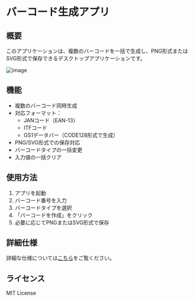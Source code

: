 # バーコード生成アプリ

## 概要
このアプリケーションは、複数のバーコードを一括で生成し、PNG形式またはSVG形式で保存できるデスクトップアプリケーションです。

![image](https://github.com/user-attachments/assets/5705de17-06fe-4bb2-991c-f3f62cf12f2a)


## 機能
- 複数のバーコード同時生成
- 対応フォーマット：
  - JANコード（EAN-13）
  - ITFコード
  - GS1データバー（CODE128形式で生成）
- PNG/SVG形式での保存対応
- バーコードタイプの一括変更
- 入力値の一括クリア

## 使用方法
1. アプリを起動
2. バーコード番号を入力
3. バーコードタイプを選択
4. 「バーコードを作成」をクリック
5. 必要に応じてPNGまたはSVG形式で保存

## 詳細仕様
詳細な仕様については[こちら](docs/SPECIFICATIONS.md)をご覧ください。

## ライセンス
MIT License
